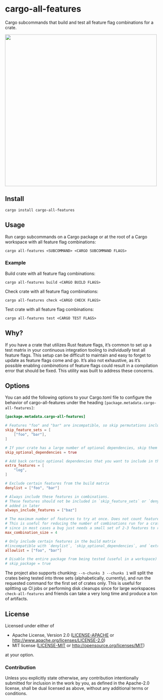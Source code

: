# cargo-all-features

Cargo subcommands that build and test all feature flag combinations for a crate.

<img src=https://i.imgur.com/OVBRtEC.png width=500>

## Install

```
cargo install cargo-all-features
```

## Usage

Run cargo subcommands on a Cargo package or at the root of a Cargo workspace with all feature flag combinations:

```
cargo all-features <SUBCOMMAND> <CARGO SUBCOMMAND FLAGS>
```

### Example

Build crate with all feature flag combinations:

```
cargo all-features build <CARGO BUILD FLAGS>
```

Check crate with all feature flag combinations:

```
cargo all-features check <CARGO CHECK FLAGS>
```

Test crate with all feature flag combinations:

```
cargo all-features test <CARGO TEST FLAGS>
```

## Why?

If you have a crate that utilizes Rust feature flags, it’s common to set up a test matrix in your continuous integration tooling to _individually_ test all feature flags. This setup can be difficult to maintain and easy to forget to update as feature flags come and go. It’s also not exhaustive, as it’s possible enabling _combinations_ of feature flags could result in a compilation error that should be fixed. This utility was built to address these concerns.

## Options

You can add the following options to your Cargo.toml file to configure the behavior of cargo-all-features under the heading `[package.metadata.cargo-all-features]`:

```toml
[package.metadata.cargo-all-features]

# Features "foo" and "bar" are incompatible, so skip permutations including them
skip_feature_sets = [
    ["foo", "bar"],
]

# If your crate has a large number of optional dependencies, skip them for speed
skip_optional_dependencies = true

# Add back certain optional dependencies that you want to include in the permutations
extra_features = [
    "log",
]

# Exclude certain features from the build matrix
denylist = ["foo", "bar"]

# Always include these features in combinations.
# These features should not be included in `skip_feature_sets` or `denylist`, they get
# added in later
always_include_features = ["baz"]

# The maximum number of features to try at once. Does not count features from `always_include_features`.
# This is useful for reducing the number of combinations run for a crate with a large amount of features,
# since in most cases a bug just needs a small set of 2-3 features to reproduce.
max_combination_size = 4

# Only include certain features in the build matrix
#(incompatible with `denylist`, `skip_optional_dependencies`, and `extra_features`)
allowlist = ["foo", "bar"]

# Disable the entire package from being tested (useful in a workspace)
# skip_package = true
```

The project also supports chunking: `--n-chunks 3 --chunks 1` will split the crates being tested into three sets (alphabetically, currently), and run the requested command for the first set of crates only. This is useful for splitting up CI jobs or performing disk cleanups since for large workspaces `check-all-features` and friends can take a very long time and produce a ton of artifacts.

## License

Licensed under either of

- Apache License, Version 2.0 ([LICENSE-APACHE](LICENSE-APACHE) or http://www.apache.org/licenses/LICENSE-2.0)
- MIT license ([LICENSE-MIT](LICENSE-MIT) or http://opensource.org/licenses/MIT)

at your option.

### Contribution

Unless you explicitly state otherwise, any contribution intentionally submitted for inclusion in the work by you, as defined in the Apache-2.0 license, shall be dual licensed as above, without any additional terms or conditions.
